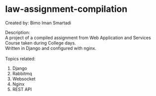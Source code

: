 # law-assignment-compilation
Created by: Bimo Iman Smartadi

Description:<br>
A project of a compiled assignment from Web Application and Services Course taken during College days.<br>
Written in Django and configured with nginx.<br>
<br>
Topics related:
1. Django
2. Rabbitmq
3. Websocket
4. Nginx
5. REST API

